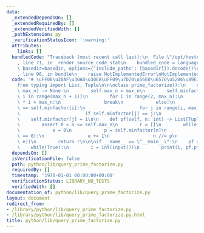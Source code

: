 ```yaml
---
data:
  _extendedDependsOn: []
  _extendedRequiredBy: []
  _extendedVerifiedWith: []
  _pathExtension: py
  _verificationStatusIcon: ':warning:'
  attributes:
    links: []
  bundledCode: "Traceback (most recent call last):\n  File \"/opt/hostedtoolcache/Python/3.9.1/x64/lib/python3.9/site-packages/onlinejudge_verify/documentation/build.py\"\
    , line 71, in _render_source_code_stat\n    bundled_code = language.bundle(stat.path,\
    \ basedir=basedir, options={'include_paths': [basedir]}).decode()\n  File \"/opt/hostedtoolcache/Python/3.9.1/x64/lib/python3.9/site-packages/onlinejudge_verify/languages/python.py\"\
    , line 96, in bundle\n    raise NotImplementedError\nNotImplementedError\n"
  code: "# \uFF08\u30AF\u30A8\u30EA\uFF09\u7D20\u56E0\u6570\u5206\u89E3\n# query_pf\n\
    from typing import List, Tuple\n\n\nclass prime_factorize():\n    def __init__(self,\
    \ max_n) -> None:\n        self.max_n = max_n\n        self.minfactor = [i for\
    \ i in range(max_n + 1)]\n        for i in range(2, max_n):\n            if i\
    \ * i > max_n:\n                break\n            else:\n                if i\
    \ == self.minfactor[i]:\n                    for j in range(i, max_n + 1, i):\n\
    \                        if self.minfactor[j] == j:\n                        \
    \    self.minfactor[j] = i\n\n    def pf(self, n: int) -> List[Tuple[int, int]]:\n\
    \        assert 0 < n <= self.max_n\n        r = []\n        while(n != 1):\n\
    \            e = 0\n            p = self.minfactor[n]\n            while(n % p\
    \ == 0):\n                e += 1\n                n //= p\n            r.append((p,\
    \ e))\n        return r\n\n\nif __name__ == \"__main__\":\n    pf = prime_factorize(10**7)\n\
    \    while(True):\n        i = int(input())\n        print(i, pf.pf(i))\n"
  dependsOn: []
  isVerificationFile: false
  path: python/lib/query_prime_factorize.py
  requiredBy: []
  timestamp: '1970-01-01 00:00:00+00:00'
  verificationStatus: LIBRARY_NO_TESTS
  verifiedWith: []
documentation_of: python/lib/query_prime_factorize.py
layout: document
redirect_from:
- /library/python/lib/query_prime_factorize.py
- /library/python/lib/query_prime_factorize.py.html
title: python/lib/query_prime_factorize.py
---
```

